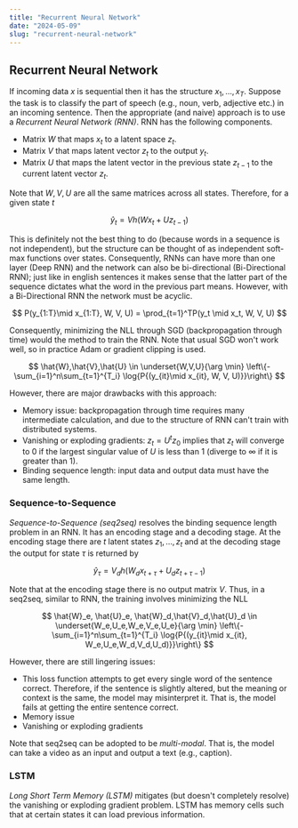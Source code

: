 ```yaml
---
title: "Recurrent Neural Network"
date: "2024-05-09"
slug: "recurrent-neural-network"
---
```


## Recurrent Neural Network

If incoming data $x$ is sequential then it has the structure $x_1, \dots , x_T$. Suppose the task is to classify the part of speech (e.g., noun, verb, adjective etc.) in an incoming sentence. Then the appropriate (and naive) approach is to use a *Recurrent Neural Network (RNN)*. RNN has the following components.

- Matrix $W$ that maps $x_t$ to a latent space $z_t$.
- Matrix $V$ that maps latent vector $z_t$ to the output $y_t$.
- Matrix $U$ that maps the latent vector in the previous state $z_{t-1}$ to the current latent vector $z_t$.

Note that $W,V,U$ are all the same matrices across all states. Therefore, for a given state $t$

$$
\hat{y}_t = Vh(Wx_t + Uz_{t-1})
$$

This is definitely not the best thing to do (because words in a sequence is not independent), but the structure can be thought of as independent soft-max functions over states. Consequently, RNNs can have more than one layer (Deep RNN) and the network can also be bi-directional (Bi-Directional RNN); just like in english sentences it makes sense that the latter part of the sequence dictates what the word in the previous part means. However, with a Bi-Directional RNN the network must be acyclic.

$$
P(y_{1:T}\mid x_{1:T}, W, V, U) = \prod_{t=1}^TP(y_t \mid x_t, W, V, U)
$$

Consequently, minimizing the NLL through SGD (backpropagation through time) would the method to train the RNN. Note that usual SGD won't work well, so in practice Adam or gradient clipping is used.

$$
\hat{W},\hat{V},\hat{U} \in \underset{W,V,U}{\arg \min} \left\{-\sum_{i=1}^n\sum_{t=1}^{T_i} \log{P{(y_{it}\mid x_{it}, W, V, U)}}\right\}
$$

However, there are major drawbacks with this approach:

- Memory issue: backpropagation through time requires many intermediate calculation, and due to the structure of RNN can't train with distributed systems.
- Vanishing or exploding gradients: $z_t = U^tz_0$ implies that $z_t$ will converge to $0$ if the largest singular value of $U$ is less than $1$ (diverge to $\infty$ if it is greater than $1$).
- Binding sequence length: input data and output data must have the same length.

### Sequence-to-Sequence

*Sequence-to-Sequence (seq2seq)* resolves the binding sequence length problem in an RNN. It has an encoding stage and a decoding stage. At the encoding stage there are $t$ latent states $z_1, \dots, z_t$ and at the decoding stage the output for state $\tau$ is returned by

$$
\hat{y}_\tau = V_dh(W_dx_{t+\tau} + U_dz_{t+\tau-1})
$$

Note that at the encoding stage there is no output matrix $V$. Thus, in a seq2seq, similar to RNN, the training involves minimizing the NLL

$$
\hat{W}_e, \hat{U}_e, \hat{W}_d,\hat{V}_d,\hat{U}_d \in \underset{W_e,U_e,W_e,V_e,U_e}{\arg \min} \left\{-\sum_{i=1}^n\sum_{t=1}^{T_i} \log{P{(y_{it}\mid x_{it}, W_e,U_e,W_d,V_d,U_d)}}\right\}
$$

However, there are still lingering issues:

- This loss function attempts to get every single word of the sentence correct. Therefore, if the sentence is slightly altered, but the meaning or context is the same, the model may misinterpret it. That is, the model fails at getting the entire sentence correct.
- Memory issue
- Vanishing or exploding gradients

Note that seq2seq can be adopted to be *multi-modal*. That is, the model can take a video as an input and output a text (e.g., caption).

### LSTM

*Long Short Term Memory (LSTM)* mitigates (but doesn't completely resolve) the vanishing or exploding gradient problem. LSTM has memory cells such that at certain states it can load previous information.